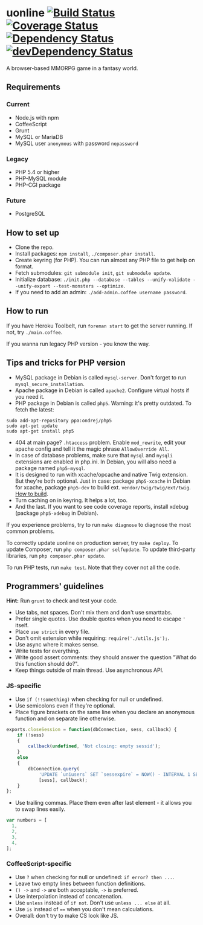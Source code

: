 uonline [![Build Status](https://travis-ci.org/uonline/uonline.png?branch=master)](https://travis-ci.org/uonline/uonline) [![Coverage Status](https://coveralls.io/repos/uonline/uonline/badge.png?branch=master)](https://coveralls.io/r/uonline/uonline?branch=master) [![Dependency Status](https://david-dm.org/uonline/uonline.png)](https://david-dm.org/uonline/uonline) [![devDependency Status](https://david-dm.org/uonline/uonline/dev-status.png)](https://david-dm.org/uonline/uonline#info=devDependencies) 
=======

A browser-based MMORPG game in a fantasy world.


Requirements
------------

### Current

* Node.js with npm
* CoffeeScript
* Grunt
* MySQL or MariaDB
* MySQL user `anonymous` with password `nopassword`

### Legacy

* PHP 5.4 or higher
* PHP-MySQL module
* PHP-CGI package

### Future

* PostgreSQL


How to set up
-------------

* Clone the repo.
* Install packages: `npm install`, `./composer.phar install`.
* Create keyring (for PHP). You can run almost any PHP file to get help on format.
* Fetch submodules: `git submodule init`, `git submodule update`.
* Initialize database: `./init.php --database --tables --unify-validate --unify-export --test-monsters --optimize`.
* If you need to add an admin: `./add-admin.coffee username password`.


How to run
----------

If you have Heroku Toolbelt, run `foreman start` to get the server running. If not, try `./main.coffee`.

If you wanna run legacy PHP version - you know the way.


Tips and tricks for PHP version
-------------------------------

* MySQL package in Debian is called `mysql-server`. Don't forget to run `mysql_secure_installation`.
* Apache package in Debian is called `apache2`. Configure virtual hosts if you need it.
* PHP package in Debian is called `php5`. Warning: it's pretty outdated. To fetch the latest:

```
sudo add-apt-repository ppa:ondrej/php5
sudo apt-get update
sudo apt-get install php5
```

* 404 at main page? `.htaccess` problem. Enable `mod_rewrite`, edit your apache config and tell it the magic phrase `AllowOverride All`.
* In case of database problems, make sure that `mysql` and `mysqli` extensions are enabled in php.ini. In Debian, you will also need a package named `php5-mysql`.
* It is designed to run with xcache/opcache and native Twig extension. But they're both optional. Just in case: package `php5-xcache` in Debian for xcache, package `php5-dev` to build ext. `vendor/twig/twig/ext/twig`. [How to build](http://twig.sensiolabs.org/doc/intro.html#installing-the-c-extension).
* Turn caching on in keyring. It helps a lot, too.
* And the last. If you want to see code coverage reports, install xdebug (package `php5-xdebug` in Debian).

If you experience problems, try to run `make diagnose` to diagnose the most common problems.

To correctly update uonline on production server, try `make deploy`. To update Composer, run `php composer.phar selfupdate`. To update third-party libraries, run `php composer.phar update`.

To run PHP tests, run `make test`. Note that they cover not all the code.


Programmers' guidelines
-----------------------

**Hint:** Run `grunt` to check and test your code.

* Use tabs, not spaces. Don't mix them and don't use smarttabs.
* Prefer single quotes. Use double quotes when you need to escape `'` itself.
* Place `use strict` in every file.
* Don't omit extension while requiring: `require('./utils.js');`.
* Use async where it makes sense.
* Write tests for everything.
* Write good assert comments: they should answer the question "What do this function should do?".
* Keep things outside of main thread. Use asynchronous API.


### JS-specific

* Use `if (!!something)` when checking for null or undefined.
* Use semicolons even if they're optional.
* Place figure brackets on the same line when you declare an anonymous function and on separate line otherwise.

```js
exports.closeSession = function(dbConnection, sess, callback) {
	if (!sess)
	{
		callback(undefined, 'Not closing: empty sessid');
	}
	else
	{
		dbConnection.query(
			'UPDATE `uniusers` SET `sessexpire` = NOW() - INTERVAL 1 SECOND WHERE `sessid` = ?',
			[sess], callback);
	}
};
```

* Use trailing commas. Place them even after last element - it allows you to swap lines easily.

```js
var numbers = [
  1,
  2,
  3,
  4,
];
```


### CoffeeScript-specific

* Use `?` when checking for null or undefined: `if error? then ...`.
* Leave two empty lines between function definitions.
* `() ->` and `->` are both acceptable, `->` is preferred.
* Use interpolation instead of concatenation.
* Use `unless` instead of `if not`. Don't use `unless ... else` at all.
* Use `is` instead of `==` when you don't mean calculations.
* Overall: don't try to make CS look like JS.
